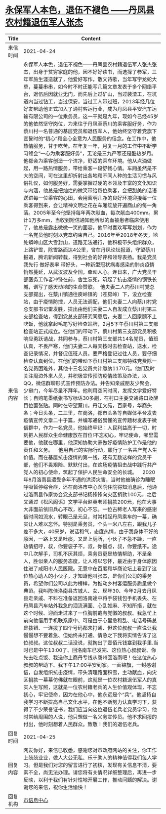 # <a href="http://www.shangluo.gov.cn/zmhd/ldxxxx.jsp?urltype=leadermail.LeaderMailContentUrl&wbtreeid=1112&leadermailid=7181">永保军人本色，退伍不褪色 ——丹凤县农村籍退伍军人张杰</a>
| Title |                                                                                                                                                                                                                                                                                                                                                                                                                                                                                                                                                                                                                                                                                                                                                                                                                                                                                                                                                                                                                                                                                                                                                                                                                                                                        Content                                                                                                                                                                                                                                                                                                                                                                                                                                                                                                                                                                                                                                                                                                                                                                                                                                                                                                                                                                                                                                                                                                                                                                                                                                                                        |
|:-----:|-------------------------------------------------------------------------------------------------------------------------------------------------------------------------------------------------------------------------------------------------------------------------------------------------------------------------------------------------------------------------------------------------------------------------------------------------------------------------------------------------------------------------------------------------------------------------------------------------------------------------------------------------------------------------------------------------------------------------------------------------------------------------------------------------------------------------------------------------------------------------------------------------------------------------------------------------------------------------------------------------------------------------------------------------------------------------------------------------------------------------------------------------------------------------------------------------------------------------------------------------------------------------------------------------------------------------------------------------------------------------------------------------------------------------------------------------------------------------------------------------------------------------------------------------------------------------------------------------------------------------------------------------------------------------------------------------------------------------------------------------------------------------------------------------------------------------------------------------------------------------------------------------------------------------------------------------------------------------------------------------------------------------------------------------------------------------------------------------------------------------------------------------------------------------------------------------------------------------------------------------------------------------------------------------------------------------------------------------------------------------------------------------------------------------------------------------------------------------------------------------------------------------------------------------------|
| 来信时间  | 2021-04-24                                                                                                                                                                                                                                                                                                                                                                                                                                                                                                                                                                                                                                                                                                                                                                                                                                                                                                                                                                                                                                                                                                                                                                                                                                                                                                                                                                                                                                                                                                                                                                                                                                                                                                                                                                                                                                                                                                                                                                                                                                                                                                                                                                                                                                                                                                                                                                                                                                                                                                                                            |
| 来信内容  | 永保军人本色，退伍不褪色——丹凤县农村籍退伍军人张杰张杰，出身于贫穷家庭的他，因不好好读书，而选择了参军，三年军旅生涯造就了，他爱好写作，散文诗歌，当年写字龙蛇大草，蔓蔓串串，如今时不时还能写几篇文章发表于多个网络平台，退伍后因就业无门，而先后上过矿山，当过装渣工，在坑道内当过钻工，当过保安，当过工人带过班，2013年经几位好友帮助他正式加入了通村客运行业，成为丹凤县平安汽车运输有限公司的一位乘务员，这一干就是九年，现如今己经45岁的他依然坚守岗位，为来往于丹凤至蔡川的乘客服好务，作为蔡川村一名普通的基层党员和退伍军人，他始终坚守着党旗下宣誓时的“初心”和全心全意为人民服务的信念。在工作中，他热情服务，甘于吃苦。在年复一年，月复一月的工作中不断学习领会“一心为乘客服好务”，无论是三九严寒还是酷热岁月。他都会为乘客创造一个洁净，舒适的乘车环境。他从点滴做起，用一路热情服务，带给乘客一段舒畅心情。车厢虽然是不大的空间，可在这里却折射出各地和不同人种的生活习惯与风俗礼仪，如何服务好，需要掌握过硬的本领及丰富的文化知识与内涵，他总是把灿烂的微笑带给每位乘客，会把甜美的话语送进每一位乘客的心田，会用窗明几净的良好环境迎接每一位乘客得到来，会让精神文明之花在车厢绽放开遍商山的每一角落。2005年至今他坚持每年两次献血，每次献血400mm。累计1万多mm，当收到短信通知他所献的血被患者临床使用了，他总是露出微微一笑的面容，他平时喜欢写写划划，作为一名党员他时刻以党章约束自己。2016年至2018年冬天，地处蟒岭山区大雪封山，道路无法通行，他积极带头组织群众，上路铲雪，除雪路面达4公里，曾在丹凤论坛报道，守望蔡川报道，腾讯新闻转载，得到社会的好评和领导表扬。我是党员 我先行 做好表率 带好头，一种新型冠状病毒感染的肺炎疫情悄然蔓延，从武汉波及全国，牵动人心。连日来，广大党员干部医务工作者冲锋在前，舍生忘死，筑起了抗击疫情的钢铁长城，谱写了感天动地的生命赞歌。  他夫妻二人向蔡川村党总支部提出，在蔡川镇通往庾岭镇的（苍房岭）下，设立检查站，由于疫情防控，人员无法调配，他们夫妻二人向蔡川村党总支部书记雷发胜，提出由他们夫妻二人自发成立蔡川村第三支部检查站，得到党总支部研究同意后，夫妻二人回家顾不上吃饭，他就拿起毛笔写好检查站牌，2月5下午蔡川村第三支部检查站正式成立。在他们的带动下，蔡川村第三支部党员积极响应勇跃请战，共同参与，蔡川村第三支部共14名党员，值班认真，不畏严寒，他们夫妻二人每天按时去检查站，送水，检查记录情况，并督促值班人员，要严格登记过往人员，要仔细检查认真到位。在他们的带动下蔡川村第三支部特殊党费除一名党员困难外，其他十三名党员共计缴纳1170元。他们及时关注周边外来人员，并积极宣传预防疫情政策及办法，以QQ，微信群聊形式宣传预防办法。并告知亲戚朋友少聚会，少窜门，今年尽量不拜年。他利用空闲时间，发挥文学爱好特长；自购笔墨纸张书写标语30多副，在村口主要交通路口及醒目位置张贴。同时在守望蔡川，丹江文苑，百家号，华商头条；今日头条，二三里，在商洛，都市头条等自媒体平台发表疫情宣传文章二十于篇，并编写通俗易懂的宣传题材发表于微信群中，作为一名党员，他始终牢记：人民利益高于一切，时刻把人民群众生命健康放在首位!不忘初心，牢记使命，哪里需要他，他就在哪里，他深知协助大家做好疫情防护工作是他的责任和义务。    他用自己的实际行动，履行了一名共产党人生价值。而在基层抗击疫情的第一线，还有无数这样的党员干部，他们不畏艰险、默默付出，在这场疫情狙击战中践行共产党人的初心使命，筑起了保护人民生命安全的长城。    2020年8月洛南县遭受多年不遇的洪涝灾害，当时他被确诊为睡眠呼吸暂停综合症，还在商洛市中心医院住院得知消息后，他通过洛南县作家协会党支部书记杨锋锋向灾区捐款100元，之后又通过《松风阁语》文学平台赵英老师捐款200元，他在大事大非面前依旧兵心不改，初心不忘。一位古稀老人写来的感谢信时间如流水，转眼己是元旦，时常相起丹凤乘车的一幕，确实让人难以忘怀。特别是乘务员，个头一米八左右，跟我儿子差不多大，40来岁，说话和气，态度热情，由于我身体不好的原因，一路上又是吐痰，又是上厕所，小伙子不急不躁，一直热情招呼，叔，你要袋子不，叔，你慢点，叔，你要纸不。途中几次解手，司机不厌其烦，乘务员更是热情帮助，不是亲人，胜似亲人的服务态度，让人难以忘怀，最近由于身体原因住进了咸阳市人民医院。无意中在百度和华商论坛上看到了这位热心助人的小伙子，才知道他叫张杰，是你们公司的乘务员，希望你们公司以此为榜样，为推动乡村客运服务质量做个典范。我叫陈佳洛南县古城人、女、现年30、今年2月去丹凤县走亲戚、不料在准备返回洛南途中将手袋钱包手机丢失、在丹凤县汽车站外我急的泪流满面、心乱如麻、不知所措，就在这个时候、迎面走过来了一位胸前戴有党徽的叔叔、我急忙上前向他借用手机联系家中、可是由于心里急和乱、电话号码总是拨错、一连拨了四个号码都未打通、但这位叔叔一直说让我慢慢想不要着急、但始终未打通、情急之下我将实情告诉了这位叔叔。这位叔叔二话没说，就掏出了壹佰元钱塞到我手里.当时已是中午13:00了、回洛南车已发完、这位热心叔叔说、你先去吃点饭、我送你上商丹专线从商州回洛南吧！在这位热心叔叔的帮助下、我下午17:00平安到家。一面锦旗，一封感谢信，自发组织抗击疫情，带头清理路面积雪，主动献血，向灾区捐款一幕幕仿佛就在眼前，这就是一位农村籍退伍军人的真实人生写照，这就是一位农村籍老兵的人生价值观体现，不忘初心，牢记使命，因为在他心中，他永远是个“兵”。他坚持自我学习不断提高自己文化水平，在他不断努力认真学习下，获得了不少荣誉证书，我们应当向这位退伍老兵老党员学习，他时常给周围的人说，他只想做一名义务宣传员。他不求回报的付出，他时刻想着人民群众。致敬！我们的退伍老兵。 |
| 回复时间  | 2021-04-25                                                                                                                                                                                                                                                                                                                                                                                                                                                                                                                                                                                                                                                                                                                                                                                                                                                                                                                                                                                                                                                                                                                                                                                                                                                                                                                                                                                                                                                                                                                                                                                                                                                                                                                                                                                                                                                                                                                                                                                                                                                                                                                                                                                                                                                                                                                                                                                                                                                                                                                                            |
| 回复内容  | 网友你好，来信已收悉，感谢您对市政府网站的关注，你工作上兢兢业业，做人大公无私、乐于助人的精神值得我们每人学习。但是我们对您的留言进行了初核，发现有关信息不清，要素不全，尚无法办理。请您将有关情况详细整理后，再进一步反映，以利于我们有针对性地开展工作，推动问题的解决。谢谢您的来信，祝你生活愉快！                                                                                                                                                                                                                                                                                                                                                                                                                                                                                                                                                                                                                                                                                                                                                                                                                                                                                                                                                                                                                                                                                                                                                                                                                                                                                                                                                                                                                                                                                                                                                                                                                                                                                                                                                                                                                                                                                                                                                                                                                                                                                                                                                                                                                                                                                                                                                                                                  |
| 回复机构  | <a href="../../categories/agencies/市信息中心.md">市信息中心</a>                                                                                                                                                                                                                                                                                                                                                                                                                                                                                                                                                                                                                                                                                                                                                                                                                                                                                                                                                                                                                                                                                                                                                                                                                                                                                                                                                                                                                                                                                                                                                                                                                                                                                                                                                                                                                                                                                                                                                                                                                                                                                                                                                                                                                                                                                                                                                                                                                                                                                                  |